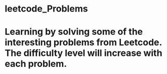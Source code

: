 # leetcode_Problems

# Learning by solving some of the interesting problems from Leetcode. The difficulty level will increase with each problem.

